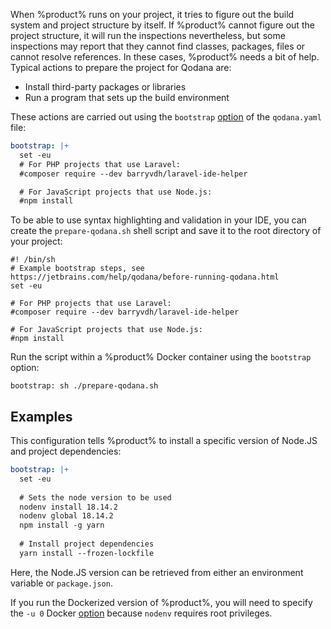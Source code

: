 [//]: # (title: Prepare your project)

When %product% runs on your project, it tries to figure out the build system and project structure by itself. 
If %product% cannot figure out the project structure, it will run the inspections nevertheless, but some inspections may 
report that they cannot find classes, packages, files or cannot resolve references. In these cases, %product% needs a 
bit of help. Typical actions to prepare the project for Qodana are:

* Install third-party packages or libraries
* Run a program that sets up the build environment 

These actions are carried out using the `bootstrap` [option](qodana-yaml.md#Run+custom+commands) of the `qodana.yaml` file:

```yaml
bootstrap: |+
  set -eu
  # For PHP projects that use Laravel:
  #composer require --dev barryvdh/laravel-ide-helper

  # For JavaScript projects that use Node.js:
  #npm install
```

To be able to use syntax highlighting and validation in your IDE, you can create the `prepare-qodana.sh` shell script 
and save it to the root directory of your project:

```shell
#! /bin/sh
# Example bootstrap steps, see https://jetbrains.com/help/qodana/before-running-qodana.html
set -eu

# For PHP projects that use Laravel:
#composer require --dev barryvdh/laravel-ide-helper

# For JavaScript projects that use Node.js:
#npm install
```

Run the script within a %product% Docker container using the `bootstrap` option:

```shell
bootstrap: sh ./prepare-qodana.sh
```

## Examples

This configuration tells %product% to install a specific version of Node.JS and project dependencies:

```yaml
bootstrap: |+
  set -eu
   
  # Sets the node version to be used
  nodenv install 18.14.2
  nodenv global 18.14.2
  npm install -g yarn
  
  # Install project dependencies
  yarn install --frozen-lockfile
```

Here, the Node.JS version can be retrieved from either an environment variable or `package.json`.

<note>
If you run the Dockerized version of %product%, you will need to specify the <code>-u 0</code> Docker 
<a href="docker-image-configuration.topic" anchor="docker-config-reference-docker-environment-run-non-root">option</a> 
because <code>nodenv</code> requires root privileges.
</note>
